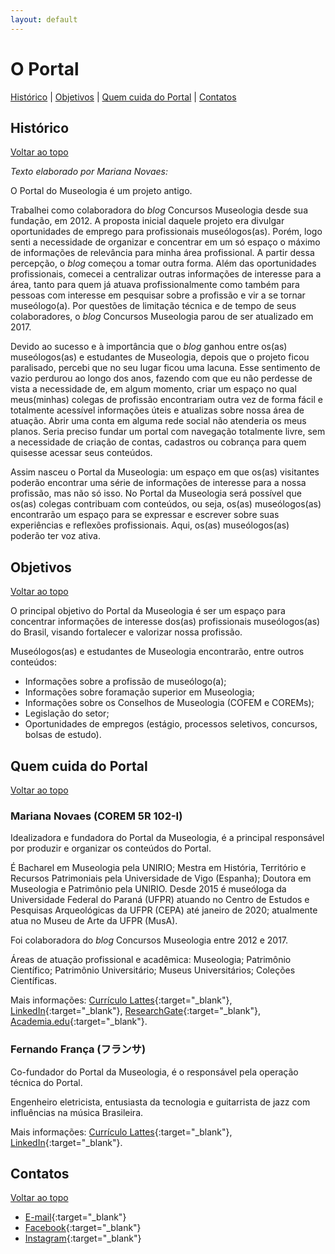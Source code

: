 ```yaml
---
layout: default
---
```


# O Portal

[Histórico](#histórico) | [Objetivos](#objetivos) | [Quem cuida do Portal](#quem-cuida-do-portal) | [Contatos](#contatos)

## Histórico
[Voltar ao topo](#o-portal)

_Texto elaborado por Mariana Novaes:_

O Portal do Museologia é um projeto antigo.

Trabalhei como colaboradora do _blog_ Concursos Museologia desde sua fundação, em 2012. A proposta inicial daquele projeto era divulgar oportunidades de emprego para profissionais museólogos(as). Porém, logo senti a necessidade de organizar e concentrar em um só espaço o máximo de informações de relevância para minha área profissional. A partir dessa percepção, o _blog_ começou a tomar outra forma. Além das oportunidades profissionais, comecei a centralizar outras informações de interesse para a área, tanto para quem já atuava profissionalmente como também para pessoas com interesse em pesquisar sobre a profissão e vir a se tornar museólogo(a). Por questões de limitação técnica e de tempo de seus colaboradores, o _blog_ Concursos Museologia parou de ser atualizado em 2017.

Devido ao sucesso e à importância que o _blog_ ganhou entre os(as) museólogos(as) e estudantes de Museologia, depois que o projeto ficou paralisado, percebi que no seu lugar ficou uma lacuna. Esse sentimento de vazio perdurou ao longo dos anos, fazendo com que eu não perdesse de vista a necessidade de, em algum momento, criar um espaço no qual meus(minhas) colegas de profissão encontrariam outra vez de forma fácil e totalmente acessível informações úteis e atualizas sobre nossa área de atuação. Abrir uma conta em alguma rede social não atenderia os meus planos. Seria preciso fundar um portal com navegação totalmente livre, sem a necessidade de criação de contas, cadastros ou cobrança para quem quisesse acessar seus conteúdos.

Assim nasceu o Portal da Museologia: um espaço em que os(as) visitantes poderão encontrar uma série de informações de interesse para a nossa profissão, mas não só isso. No Portal da Museologia será possível que os(as) colegas contribuam com conteúdos, ou seja, os(as) museólogos(as) encontrarão um espaço para se expressar e escrever sobre suas experiências e reflexões profissionais. Aqui, os(as) museólogos(as) poderão ter voz ativa.

## Objetivos
[Voltar ao topo](#o-portal)

O principal objetivo do Portal da Museologia é ser um espaço para concentrar informações de interesse dos(as) profissionais museólogos(as) do Brasil, visando fortalecer e valorizar nossa profissão.

Museólogos(as) e estudantes de Museologia encontrarão, entre outros conteúdos:
- Informações sobre a profissão de museólogo(a);
- Informações sobre foramação superior em Museologia;
- Informações sobre os Conselhos de Museologia (COFEM e COREMs);
- Legislação do setor;
- Oportunidades de empregos (estágio, processos seletivos, concursos, bolsas de estudo).

## Quem cuida do Portal
[Voltar ao topo](#o-portal)

### Mariana Novaes (COREM 5R 102-I)
Idealizadora e fundadora do Portal da Museologia, é a principal responsável por produzir e organizar os conteúdos do Portal.

É Bacharel em Museologia pela UNIRIO; Mestra em História, Território e Recursos Patrimoniais pela Universidade de Vigo (Espanha); Doutora em Museologia e Patrimônio pela UNIRIO. Desde 2015 é museóloga da Universidade Federal do Paraná (UFPR) atuando no Centro de Estudos e Pesquisas Arqueológicas da UFPR (CEPA) até janeiro de 2020; atualmente atua no Museu de Arte da UFPR (MusA).

Foi colaboradora do _blog_ Concursos Museologia entre 2012 e 2017.

Áreas de atuação profissional e acadêmica: Museologia; Patrimônio Científico; Patrimônio Universitário; Museus Universitários; Coleções Científicas.

Mais informações: [Currículo Lattes](http://lattes.cnpq.br/5109594944416089){:target="_blank"}, [LinkedIn](https://www.linkedin.com/in/mariana-novaes-157920180/){:target="_blank"}, [ResearchGate](https://www.researchgate.net/profile/Mariana_Novaes){:target="_blank"}, [Academia.edu](https://ufpr.academia.edu/MarianaNovaes){:target="_blank"}.

### Fernando França (フランサ)
Co-fundador do Portal da Museologia, é o responsável pela operação técnica do Portal.

Engenheiro eletricista, entusiasta da tecnologia e guitarrista de jazz com influências na música Brasileira.

Mais informações: [Currículo Lattes](http://lattes.cnpq.br/3871219467239903){:target="_blank"}, [LinkedIn](https://www.linkedin.com/in/furansa){:target="_blank"}.

## Contatos
[Voltar ao topo](#o-portal)

- [E-mail](mailto:portal@museologia.mus.br){:target="_blank"}
- [Facebook](https://www.facebook.com/PortaldaMuseologia/){:target="_blank"}
- [Instagram](https://www.instagram.com/portaldamuseologia/){:target="_blank"}
